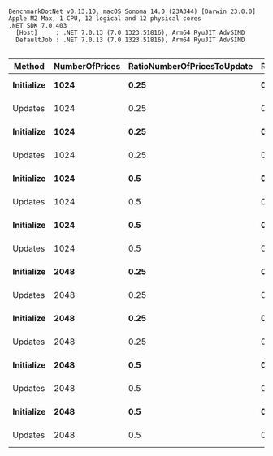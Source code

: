 ```

BenchmarkDotNet v0.13.10, macOS Sonoma 14.0 (23A344) [Darwin 23.0.0]
Apple M2 Max, 1 CPU, 12 logical and 12 physical cores
.NET SDK 7.0.403
  [Host]     : .NET 7.0.13 (7.0.1323.51816), Arm64 RyuJIT AdvSIMD
  DefaultJob : .NET 7.0.13 (7.0.1323.51816), Arm64 RyuJIT AdvSIMD


```
| Method     | NumberOfPrices | RatioNumberOfPricesToUpdate | RatioNumberOfPricesToRemove | Mean       | Error    | StdDev   | Gen0   | Allocated |
|----------- |--------------- |---------------------------- |---------------------------- |-----------:|---------:|---------:|-------:|----------:|
| **Initialize** | **1024**           | **0.25**                        | **0.0625**                      |   **891.2 μs** |  **3.06 μs** |  **2.71 μs** | **1.9531** |   **21025 B** |
| Updates    | 1024           | 0.25                        | 0.0625                      |   128.4 μs |  0.20 μs |  0.17 μs |      - |      40 B |
| **Initialize** | **1024**           | **0.25**                        | **0.125**                       |   **887.6 μs** |  **1.90 μs** |  **1.69 μs** | **1.9531** |   **21025 B** |
| Updates    | 1024           | 0.25                        | 0.125                       |   128.1 μs |  0.21 μs |  0.19 μs |      - |      40 B |
| **Initialize** | **1024**           | **0.5**                         | **0.0625**                      |   **889.8 μs** |  **2.13 μs** |  **1.78 μs** | **1.9531** |   **21025 B** |
| Updates    | 1024           | 0.5                         | 0.0625                      |   128.0 μs |  0.32 μs |  0.30 μs |      - |      40 B |
| **Initialize** | **1024**           | **0.5**                         | **0.125**                       |   **888.3 μs** |  **1.92 μs** |  **1.79 μs** | **1.9531** |   **21025 B** |
| Updates    | 1024           | 0.5                         | 0.125                       |   128.0 μs |  0.17 μs |  0.15 μs |      - |      40 B |
| **Initialize** | **2048**           | **0.25**                        | **0.0625**                      | **1,813.9 μs** |  **7.00 μs** |  **6.55 μs** | **3.9063** |   **40802 B** |
| Updates    | 2048           | 0.25                        | 0.0625                      |   128.1 μs |  0.22 μs |  0.20 μs |      - |      40 B |
| **Initialize** | **2048**           | **0.25**                        | **0.125**                       | **1,818.3 μs** | **16.67 μs** | **13.92 μs** | **3.9063** |   **40802 B** |
| Updates    | 2048           | 0.25                        | 0.125                       |   126.9 μs |  0.32 μs |  0.27 μs |      - |      40 B |
| **Initialize** | **2048**           | **0.5**                         | **0.0625**                      | **1,853.2 μs** | **22.80 μs** | **20.22 μs** | **3.9063** |   **40802 B** |
| Updates    | 2048           | 0.5                         | 0.0625                      |   127.8 μs |  1.03 μs |  0.91 μs |      - |      40 B |
| **Initialize** | **2048**           | **0.5**                         | **0.125**                       | **1,844.9 μs** |  **8.56 μs** |  **7.59 μs** | **3.9063** |   **40802 B** |
| Updates    | 2048           | 0.5                         | 0.125                       |   128.4 μs |  1.29 μs |  1.20 μs |      - |      40 B |

